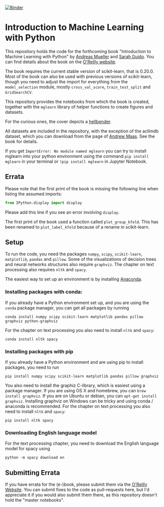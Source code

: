 [![Binder](https://mybinder.org/badge.svg)](https://mybinder.org/v2/gh/amueller/introduction_to_ml_with_python/master)

# Introduction to Machine Learning with Python

This repository holds the code for the forthcoming book "Introduction to Machine
Learning with Python" by [Andreas Mueller](http://amueller.io) and [Sarah Guido](https://twitter.com/sarah_guido).
You can find details about the book on the [O'Reilly website](http://shop.oreilly.com/product/0636920030515.do).

The book requires the current stable version of scikit-learn, that is
0.20.0.  Most of the book can also be used with previous versions of
scikit-learn, though you need to adjust the import for everything from the
``model_selection`` module, mostly ``cross_val_score``, ``train_test_split``
and ``GridSearchCV``.


This repository provides the notebooks from which the book is created, together
with the ``mglearn`` library of helper functions to create figures and
datasets.

For the curious ones, the cover depicts a [hellbender](https://en.wikipedia.org/wiki/Hellbender).

All datasets are included in the repository, with the exception of the aclImdb dataset, which you can download from
the page of [Andrew Maas](http://ai.stanford.edu/~amaas/data/sentiment/). See the book for details.

If you get ``ImportError: No module named mglearn`` you can try to install mglearn into your python environment using
the command ``pip install mglearn`` in your terminal or ``!pip install mglearn`` in Jupyter Notebook.


## Errata
Please note that the first print of the book is missing the following line when listing the assumed imports:

```python
from IPython.display import display
```
Please add this line if you see an error involving ``display``.


The first print of the book used a function called ``plot_group_kfold``.
This has been renamed to ``plot_label_kfold`` because of a rename in
scikit-learn.

## Setup

To run the code, you need the packages ``numpy``, ``scipy``, ``scikit-learn``, ``matplotlib``, ``pandas`` and ``pillow``.
Some of the visualizations of decision trees and neural networks structures also require ``graphviz``. The chapter
on text processing also requires ``nltk`` and ``spacy``.

The easiest way to set up an environment is by installing [Anaconda](https://www.continuum.io/downloads).

### Installing packages with conda:
If you already have a Python environment set up, and you are using the ``conda`` package manager, you can get all packages by running

    conda install numpy scipy scikit-learn matplotlib pandas pillow graphviz python-graphviz

For the chapter on text processing you also need to install ``nltk`` and ``spacy``:

    conda install nltk spacy


### Installing packages with pip
If you already have a Python environment and are using pip to install packages, you need to run

    pip install numpy scipy scikit-learn matplotlib pandas pillow graphviz

You also need to install the graphiz C-library, which is easiest using a package manager.
If you are using OS X and homebrew, you can ``brew install graphviz``. If you are on Ubuntu or debian, you can ``apt-get install graphviz``.
Installing graphviz on Windows can be tricky and using conda / anaconda is recommended.
For the chapter on text processing you also need to install ``nltk`` and ``spacy``:

    pip install nltk spacy

### Downloading English language model
For the text processing chapter, you need to download the English language model for spacy using

    python -m spacy download en

## Submitting Errata

If you have errata for the (e-)book, please submit them via the [O'Reilly Website](http://www.oreilly.com/catalog/errata.csp?isbn=0636920030515).
You can submit fixes to the code as pull-requests here, but I'd appreciate it if you would also submit them there, as this repository doesn't hold the
"master notebooks".
